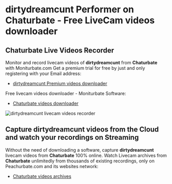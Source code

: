 # dirtydreamcunt Performer on Chaturbate - Free LiveCam videos downloader

## Chaturbate Live Videos Recorder

Monitor and record livecam videos of **dirtydreamcunt** from **Chaturbate** with Moniturbate.com
Get a premium trial for free by just and only registering with your Email address:
* [dirtydreamcunt Premium videos downloader](https://moniturbate.com/request-demo-licence-key.html)

Free livecam videos downloader - Moniturbate Software:
* [Chaturbate videos downloader](https://moniturbate.com/moniturbate-download-software.html)

![dirtydreamcunt livecam videos recorder](https://peachurnet.com/templates/moniturbate-software.png)


## Capture dirtydreamcunt videos from the Cloud and watch your recordings on Streaming

Without the need of downloading a software, capture **dirtydreamcunt** livecam videos from **Chaturbate** 100% online.
Watch Livecam archives from **Chaturbate** unlimitedly from thousands of existing recordings, only on Peachurbate.com and its websites network:
* [Chaturbate videos archives](https://peachurnet.com/)